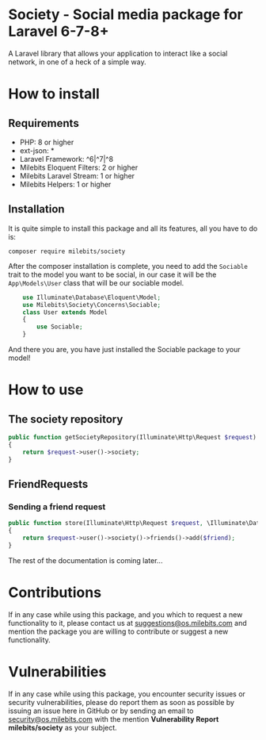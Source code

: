 # Society - Social media package for Laravel 6-7-8+

A Laravel library that allows your application to interact like a social network, in one of a heck of a simple way.

# How to install

## Requirements

- PHP: 8 or higher
- ext-json: *
- Laravel Framework: ^6|^7|^8
- Milebits Eloquent Filters: 2 or higher
- Milebits Laravel Stream: 1 or higher
- Milebits Helpers: 1 or higher

## Installation

It is quite simple to install this package and all its features, all you have to do is:

````
composer require milebits/society
````

After the composer installation is complete, you need to add the `Sociable` trait to the model you want to be social, in
our case it will be the `App\Models\User` class that will be our sociable model.

```php
    use Illuminate\Database\Eloquent\Model;
    use Milebits\Society\Concerns\Sociable;
    class User extends Model
    {
        use Sociable;
    }
```

And there you are, you have just installed the Sociable package to your model!

# How to use

## The society repository

```php
public function getSocietyRepository(Illuminate\Http\Request $request)
{
    return $request->user()->society;
}
```

## FriendRequests

### Sending a friend request

```php
public function store(Illuminate\Http\Request $request, \Illuminate\Database\Eloquent\Model $friend)
{
    return $request->user()->society()->friends()->add($friend);
}
```

The rest of the documentation is coming later...

# Contributions

If in any case while using this package, and you which to request a new functionality to it, please contact us at
suggestions@os.milebits.com and mention the package you are willing to contribute or suggest a new functionality.

# Vulnerabilities

If in any case while using this package, you encounter security issues or security vulnerabilities, please do report
them as soon as possible by issuing an issue here in GitHub or by sending an email to security@os.milebits.com with the
mention **Vulnerability Report milebits/society** as your subject.